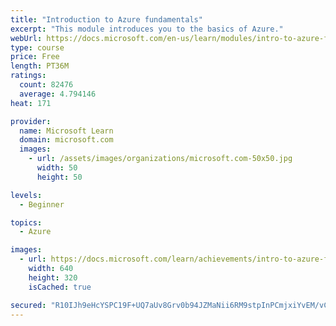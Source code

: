 ```yaml
---
title: "Introduction to Azure fundamentals"
excerpt: "This module introduces you to the basics of Azure."
webUrl: https://docs.microsoft.com/en-us/learn/modules/intro-to-azure-fundamentals/
type: course
price: Free
length: PT36M
ratings:
  count: 82476
  average: 4.794146
heat: 171

provider:
  name: Microsoft Learn
  domain: microsoft.com
  images:
    - url: /assets/images/organizations/microsoft.com-50x50.jpg
      width: 50
      height: 50

levels:
  - Beginner

topics:
  - Azure

images:
  - url: https://docs.microsoft.com/learn/achievements/intro-to-azure-fundamentals-social.png
    width: 640
    height: 320
    isCached: true

secured: "R10IJh9eHcYSPC19F+UQ7aUv8Grv0b94JZMaNii6RM9stpInPCmjxiYvEM/vCOSCyKi1vkOx0z+knW8Fe0Xddqvh9EKA2/2CYtNN+YuvSW3eem+NLF00QqtkBMBFiFg1gKQjvMks2iIFTF1M7Tw/SN7bZzSlriEPqU4cKH27kguO8vkBAxfaCHqV2+PflSOdyY1obIeqxZSEt9DC6cVD8E+gytNFX/kYMK+WKZF2cNzc8vprAzpkG1v0Wpc6otoF2Csr8gLjB2vTr6FLLdRkPBTXscu2Qcvf8CZZv678h9aAXTeHmHwdAU7Kwopep/r3/0ZjBdzb9CZF6zUYfNT/Kbn0O2OkxjJOklOPcuu0gxoGrY4j160yyez26A43Qnj5nfrBKNi9NRJEs1taIyGdG+3+BHJ4Wz0NaleM9V/JBwTBeBjHjDmEJT+PtvO8usF6;Q6hVB3zHtobDyqR7LL4Hyw=="
---
```


